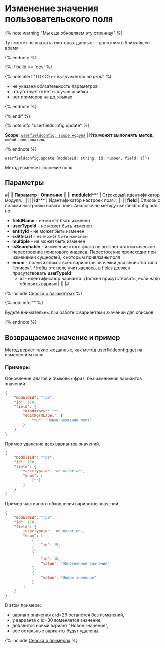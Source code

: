 # Изменение значения пользовательского поля

{% note warning "Мы еще обновляем эту страницу" %}

Тут может не хватать некоторых данных — дополним в ближайшее время

{% endnote %}

{% if build == 'dev' %}

{% note alert "TO-DO _не выгружается на prod_" %}

- не указана обязательность параметров
- отсутствует ответ в случае ошибки
- нет примеров на др. языках
  
{% endnote %}

{% endif %}

{% note info "userfieldconfig.update" %}

**Scope**: [`userfieldconfig, scope модуля`](../../../../scopes/permissions.md) | **Кто может выполнять метод**: `любой пользователь`

{% endnote %}

```http
userfieldconfig.update({moduleId: string, id: number, field: {}})
```

Метод изменяет значение поля.

## Параметры

#|
|| **Параметр** | **Описание** ||
|| **moduleId^*^** | Строковый идентификатор модуля.  | ||
|| **id^*^** | Идентификатор настроек поля.  | ||
|| **field** | Список с полями настройки нового поля. Аналогично методу userfieldconfig.add, но:
- **fieldName** - не может быть изменен
- **userTypeId** - не может быть изменен
- **entityId** - не может быть изменен
- **editInList** - не может быть изменен
- **multiple** - не может быть изменен
- **isSearchable** - изменение этого флага не вызовет автоматическое перестроение поискового индекса. Перестроение происходит при изменении сущностей, к которым привязаны поля
- **enum** - полный список всех вариантов значений для свойства типа "список". Чтобы это поле учитывалось, в fields должен присутствовать **userTypeId** 
  - id - идентификатор варианта. Должен присутствовать, если надо обновить вариант| ||
|#

{% include [Сноска о параметрах](../../../../../_includes/required.md) %}

{% note info "" %}

Будьте внимательны при работе с вариантами значений для списков.

{% endnote %}

## Возвращаемое значение и пример

Метод вернет такие же данные, как метод userfieldconfig.get на измененном поле.

### Примеры

Обновление флагов и языковых фраз, без изменения вариантов значений

```json
{
    "moduleId": "rpa",
    "id": 170,
    "field": {
        "mandatory": "Y",
        "editFormLabel": {
            "ru": "Новое название поля"
        }    
    }
}
```

Пример удаление всех вариантов значений.

```json
{
    "moduleId": "rpa",
    "id": 170,
    "field": {
        "userTypeId": "enumeration",
        "enum": [
            [""]
        ]    
    }
}
```

Пример частичного обновления вариантов значений.

```json
{
    "moduleId": "rpa",
    "id": 170,
    "field": {
        "userTypeId": "enumeration",
        "enum": [
            {
                "id": 29,
            },
            {
                "id": 30,
                "value": "Обновленное значение"
            },
            {
                "value": "Новое значение"
            }
        ]    
    }
}
```

В этом примере:
- вариант значения с id=29 останется без изменений,
- у варианта с id=30 поменяется значение,
- добавится новый вариант "Новое значение",
- все остальные варианты будут удалены.
  
{% include [Сноска о примерах](../../../../../_includes/examples.md) %}
